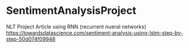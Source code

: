 # SentimentAnalysisProject
NLT Project
Article using RNN (recurrent nueral networks)
  https://towardsdatascience.com/sentiment-analysis-using-lstm-step-by-step-50d074f09948
